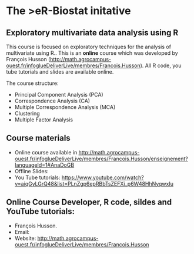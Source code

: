# The >eR-Biostat initative
## Exploratory multivariate data analysis using R 

This course is focused on exploratory techniques for the analysis of multivariate using R.. This is an **online** course which was developed by François Husson (http://math.agrocampus-ouest.fr/infoglueDeliverLive/membres/Francois.Husson).  All R code, you tube tutorials and slides are available online.

The course structure:

* Principal Component Analysis (PCA)
 * Correspondence Analysis (CA) 
 * Multiple Correspondence Analysis (MCA)
 * Clustering
 * Multiple Factor Analysis
 
## Course materials

* Online course  available in http://math.agrocampus-ouest.fr/infoglueDeliverLive/membres/Francois.Husson/enseignement?languageId=1#AnaDoGB 
* Offline Slides:
 * You Tube tutorials: https://www.youtube.com/watch?v=aiqGyLGrQ48&list=PLnZgp6epRBbTsZEFXi_p6W48HhNyqwxIu

## Online Course Developer, R code, sildes and YouTube tutorials: 
 * François Husson.
 * Email:
 * Website: http://math.agrocampus-ouest.fr/infoglueDeliverLive/membres/Francois.Husson
